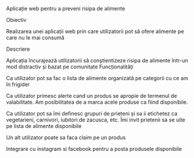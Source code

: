 Aplicație web pentru a preveni risipa de alimente

Obiectiv

Realizarea unei aplicații web prin care utilizatorii pot să ofere alimente pe care nu le mai consumă

Descriere

Aplicația încurajează utilizatorii să conștientizeze risipa de alimente într-un mod distractiv și bazat pe comunitate 
Funcționalități

Ca utilizator pot sa fac o lista de alimente organizată pe categorii cu ce am în frigider

Ca utilizator primesc alerte cand un produs se apropie de termenul de valabilitate. Am posibilitatea de a marca acele produse ca fiind disponibile.

Ca utilizator pot sa îmi definesc grupuri de prieteni și sa ii etichetez ca vegetarieni, carnivori, iubitori de zacusca, etc. Îmi invit prietenii sa se uite pe lista de alimente disponibile

Un alt utilizator poate sa faca claim pe un produs

Integrare cu instagram si facebook pentru a posta produsele disponibile
